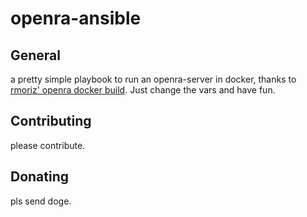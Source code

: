 # openra-ansible
## General
a pretty simple playbook to run an openra-server in docker, thanks to [rmoriz' openra docker build](https://github.com/rmoriz/openra-dockerfile). Just change the vars and have fun.

## Contributing
please contribute.

## Donating
pls send doge.
